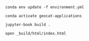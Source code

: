 `conda env update -f environment.yml`

`conda activate geocat-applications`

`jupyter-book build .`

`open _build/html/index.html`